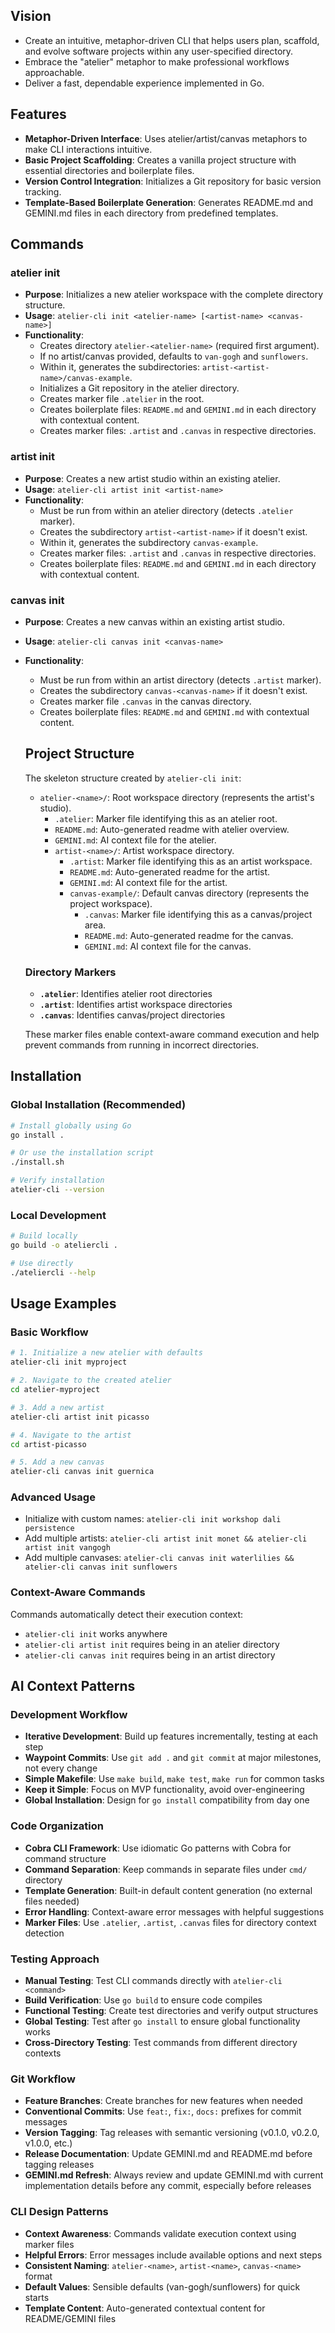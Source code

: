 
## Vision
- Create an intuitive, metaphor-driven CLI that helps users plan, scaffold, and evolve software projects within any user-specified directory.
- Embrace the "atelier" metaphor to make professional workflows approachable.
- Deliver a fast, dependable experience implemented in Go.

## Features
- **Metaphor-Driven Interface**: Uses atelier/artist/canvas metaphors to make CLI interactions intuitive.
- **Basic Project Scaffolding**: Creates a vanilla project structure with essential directories and boilerplate files.
- **Version Control Integration**: Initializes a Git repository for basic version tracking.
- **Template-Based Boilerplate Generation**: Generates README.md and GEMINI.md files in each directory from predefined templates.

## Commands

### atelier init
- **Purpose**: Initializes a new atelier workspace with the complete directory structure.
- **Usage**: `atelier-cli init <atelier-name> [<artist-name> <canvas-name>]`
- **Functionality**:
  - Creates directory `atelier-<atelier-name>` (required first argument).
  - If no artist/canvas provided, defaults to `van-gogh` and `sunflowers`.
  - Within it, generates the subdirectories: `artist-<artist-name>/canvas-example`.
  - Initializes a Git repository in the atelier directory.
  - Creates marker file `.atelier` in the root.
  - Creates boilerplate files: `README.md` and `GEMINI.md` in each directory with contextual content.
  - Creates marker files: `.artist` and `.canvas` in respective directories.

### artist init
- **Purpose**: Creates a new artist studio within an existing atelier.
- **Usage**: `atelier-cli artist init <artist-name>`
- **Functionality**:
  - Must be run from within an atelier directory (detects `.atelier` marker).
  - Creates the subdirectory `artist-<artist-name>` if it doesn't exist.
  - Within it, generates the subdirectory `canvas-example`.
  - Creates marker files: `.artist` and `.canvas` in respective directories.
  - Creates boilerplate files: `README.md` and `GEMINI.md` in each directory with contextual content.

### canvas init
- **Purpose**: Creates a new canvas within an existing artist studio.
- **Usage**: `atelier-cli canvas init <canvas-name>`
- **Functionality**:
  - Must be run from within an artist directory (detects `.artist` marker).
  - Creates the subdirectory `canvas-<canvas-name>` if it doesn't exist.
  - Creates marker file `.canvas` in the canvas directory.
  - Creates boilerplate files: `README.md` and `GEMINI.md` with contextual content.
  
  ## Project Structure
  The skeleton structure created by `atelier-cli init`:
  
  - `atelier-<name>/`: Root workspace directory (represents the artist's studio).
    - `.atelier`: Marker file identifying this as an atelier root.
    - `README.md`: Auto-generated readme with atelier overview.
    - `GEMINI.md`: AI context file for the atelier.
    - `artist-<name>/`: Artist workspace directory.
      - `.artist`: Marker file identifying this as an artist workspace.
      - `README.md`: Auto-generated readme for the artist.
      - `GEMINI.md`: AI context file for the artist.
      - `canvas-example/`: Default canvas directory (represents the project workspace).
        - `.canvas`: Marker file identifying this as a canvas/project area.
        - `README.md`: Auto-generated readme for the canvas.
        - `GEMINI.md`: AI context file for the canvas.
  
  ### Directory Markers
  - **`.atelier`**: Identifies atelier root directories
  - **`.artist`**: Identifies artist workspace directories
  - **`.canvas`**: Identifies canvas/project directories
  
  These marker files enable context-aware command execution and help prevent commands from running in incorrect directories.

## Installation

### Global Installation (Recommended)
```bash
# Install globally using Go
go install .

# Or use the installation script
./install.sh

# Verify installation
atelier-cli --version
```

### Local Development
```bash
# Build locally
go build -o ateliercli .

# Use directly
./ateliercli --help
```

## Usage Examples

### Basic Workflow
```bash
# 1. Initialize a new atelier with defaults
atelier-cli init myproject

# 2. Navigate to the created atelier
cd atelier-myproject

# 3. Add a new artist
atelier-cli artist init picasso

# 4. Navigate to the artist
cd artist-picasso

# 5. Add a new canvas
atelier-cli canvas init guernica
```

### Advanced Usage
- Initialize with custom names: `atelier-cli init workshop dali persistence`
- Add multiple artists: `atelier-cli artist init monet && atelier-cli artist init vangogh`
- Add multiple canvases: `atelier-cli canvas init waterlilies && atelier-cli canvas init sunflowers`

### Context-Aware Commands
Commands automatically detect their execution context:
- `atelier-cli init` works anywhere
- `atelier-cli artist init` requires being in an atelier directory
- `atelier-cli canvas init` requires being in an artist directory

## AI Context Patterns

### Development Workflow
- **Iterative Development**: Build up features incrementally, testing at each step
- **Waypoint Commits**: Use `git add .` and `git commit` at major milestones, not every change
- **Simple Makefile**: Use `make build`, `make test`, `make run` for common tasks
- **Keep it Simple**: Focus on MVP functionality, avoid over-engineering
- **Global Installation**: Design for `go install` compatibility from day one

### Code Organization
- **Cobra CLI Framework**: Use idiomatic Go patterns with Cobra for command structure
- **Command Separation**: Keep commands in separate files under `cmd/` directory
- **Template Generation**: Built-in default content generation (no external files needed)
- **Error Handling**: Context-aware error messages with helpful suggestions
- **Marker Files**: Use `.atelier`, `.artist`, `.canvas` files for directory context detection

### Testing Approach
- **Manual Testing**: Test CLI commands directly with `atelier-cli <command>`
- **Build Verification**: Use `go build` to ensure code compiles
- **Functional Testing**: Create test directories and verify output structures
- **Global Testing**: Test after `go install` to ensure global functionality works
- **Cross-Directory Testing**: Test commands from different directory contexts

### Git Workflow
- **Feature Branches**: Create branches for new features when needed
- **Conventional Commits**: Use `feat:`, `fix:`, `docs:` prefixes for commit messages
- **Version Tagging**: Tag releases with semantic versioning (v0.1.0, v0.2.0, v1.0.0, etc.)
- **Release Documentation**: Update GEMINI.md and README.md before tagging releases
- **GEMINI.md Refresh**: Always review and update GEMINI.md with current implementation details before any commit, especially before releases

### CLI Design Patterns
- **Context Awareness**: Commands validate execution context using marker files
- **Helpful Errors**: Error messages include available options and next steps
- **Consistent Naming**: `atelier-<name>`, `artist-<name>`, `canvas-<name>` format
- **Default Values**: Sensible defaults (van-gogh/sunflowers) for quick starts
- **Template Content**: Auto-generated contextual content for README/GEMINI files

